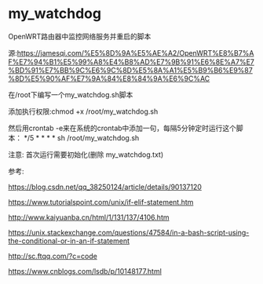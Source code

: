# my_watchdog
OpenWRT路由器中监控网络服务并重启的脚本

源:https://jamesqi.com/%E5%8D%9A%E5%AE%A2/OpenWRT%E8%B7%AF%E7%94%B1%E5%99%A8%E4%B8%AD%E7%9B%91%E6%8E%A7%E7%BD%91%E7%BB%9C%E6%9C%8D%E5%8A%A1%E5%B9%B6%E9%87%8D%E5%90%AF%E7%9A%84%E8%84%9A%E6%9C%AC

在/root下编写一个my_watchdog.sh脚本

添加执行权限:chmod +x /root/my_watchdog.sh

然后用crontab -e来在系统的crontab中添加一句，每隔5分钟定时运行这个脚本：
*/5 * * * * sh /root/my_watchdog.sh

注意: 首次运行需要初始化(删除 my_watchdog.txt)

参考:

https://blog.csdn.net/qq_38250124/article/details/90137120

https://www.tutorialspoint.com/unix/if-elif-statement.htm

http://www.kaiyuanba.cn/html/1/131/137/4106.htm

https://unix.stackexchange.com/questions/47584/in-a-bash-script-using-the-conditional-or-in-an-if-statement

http://sc.ftqq.com/?c=code

https://www.cnblogs.com/lsdb/p/10148177.html
